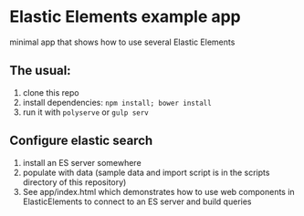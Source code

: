 # Elastic Elements example app

minimal app that shows how to use several Elastic Elements


## The usual:

1. clone this repo
2. install dependencies: `npm install; bower install`
3. run it with `polyserve` or `gulp serv`

## Configure elastic search
1. install an ES server somewhere
2. populate with data (sample data and import script is in the scripts directory of this repository)
3. See app/index.html which demonstrates how to use web components in ElasticElements to connect to an ES server and build queries 
